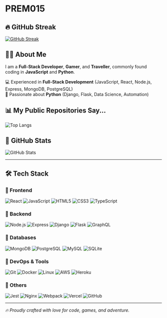 # PREM015

## 🔥 GitHub Streak
[![GitHub Streak](https://streak-stats.demolab.com/?user=PREM015&theme=radical&hide_border=false)](https://streak-stats.demolab.com?user=PREM015)

## 👨‍💻 About Me
I am a **Full-Stack Developer**, **Gamer**, and **Traveller**, commonly found coding in **JavaScript** and **Python**.

💻 Experienced in **Full-Stack Development** (JavaScript, React, Node.js, Express, MongoDB, PostgreSQL)  
🐍 Passionate about **Python** (Django, Flask, Data Science, Automation)

## 📊 My Public Repositories Say...
![Top Langs](https://github-readme-stats.vercel.app/api/top-langs/?username=PREM015&layout=compact&theme=radical&hide_border=false&langs_count=8&cache_seconds=86400)

## 🚀 GitHub Stats
![GitHub Stats](https://github-readme-stats.vercel.app/api?username=PREM015&show_icons=true&theme=radical&hide_border=false&cache_seconds=86400)

---

## 🛠️ Tech Stack

### 🔹 Frontend
![React](https://img.shields.io/badge/-React-blue?style=for-the-badge&logo=react&logoColor=white)
![JavaScript](https://img.shields.io/badge/-JavaScript-yellow?style=for-the-badge&logo=javascript&logoColor=white)
![HTML5](https://img.shields.io/badge/-HTML5-orange?style=for-the-badge&logo=html5&logoColor=white)
![CSS3](https://img.shields.io/badge/-CSS3-blue?style=for-the-badge&logo=css3&logoColor=white)
![TypeScript](https://img.shields.io/badge/-TypeScript-blue?style=for-the-badge&logo=typescript&logoColor=white)

### 🔹 Backend
![Node.js](https://img.shields.io/badge/-Node.js-green?style=for-the-badge&logo=node.js&logoColor=white)
![Express](https://img.shields.io/badge/-Express-gray?style=for-the-badge&logo=express&logoColor=white)
![Django](https://img.shields.io/badge/-Django-darkgreen?style=for-the-badge&logo=django&logoColor=white)
![Flask](https://img.shields.io/badge/-Flask-black?style=for-the-badge&logo=flask&logoColor=white)
![GraphQL](https://img.shields.io/badge/-GraphQL-e10098?style=for-the-badge&logo=graphql&logoColor=white)

### 🔹 Databases
![MongoDB](https://img.shields.io/badge/-MongoDB-green?style=for-the-badge&logo=mongodb&logoColor=white)
![PostgreSQL](https://img.shields.io/badge/-PostgreSQL-blue?style=for-the-badge&logo=postgresql&logoColor=white)
![MySQL](https://img.shields.io/badge/-MySQL-blue?style=for-the-badge&logo=mysql&logoColor=white)
![SQLite](https://img.shields.io/badge/-SQLite-black?style=for-the-badge&logo=sqlite&logoColor=white)

### 🔹 DevOps & Tools
![Git](https://img.shields.io/badge/-Git-red?style=for-the-badge&logo=git&logoColor=white)
![Docker](https://img.shields.io/badge/-Docker-blue?style=for-the-badge&logo=docker&logoColor=white)
![Linux](https://img.shields.io/badge/-Linux-yellow?style=for-the-badge&logo=linux&logoColor=white)
![AWS](https://img.shields.io/badge/-AWS-orange?style=for-the-badge&logo=amazonaws&logoColor=white)
![Heroku](https://img.shields.io/badge/-Heroku-430098?style=for-the-badge&logo=heroku&logoColor=white)

### 🔹 Others
![Jest](https://img.shields.io/badge/-Jest-blue?style=for-the-badge&logo=jest&logoColor=white)
![Nginx](https://img.shields.io/badge/-Nginx-green?style=for-the-badge&logo=nginx&logoColor=white)
![Webpack](https://img.shields.io/badge/-Webpack-blue?style=for-the-badge&logo=webpack&logoColor=white)
![Vercel](https://img.shields.io/badge/-Vercel-black?style=for-the-badge&logo=vercel&logoColor=white)
![GitHub](https://img.shields.io/badge/-GitHub-black?style=for-the-badge&logo=github&logoColor=white)

---

_🔥 Proudly crafted with love for code, games, and adventure._

